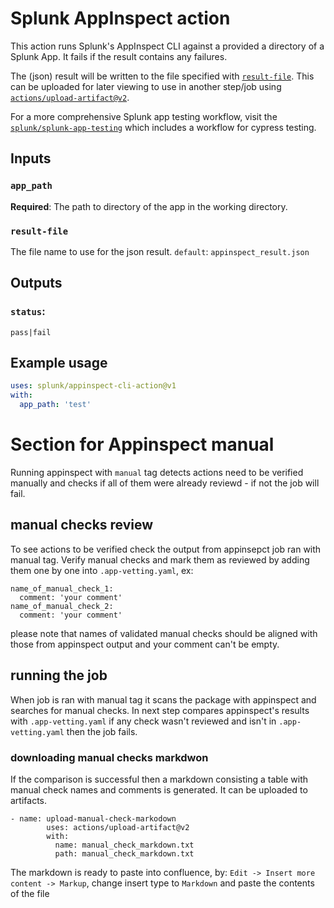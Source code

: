 # Splunk AppInspect action

This action runs Splunk's AppInspect CLI against a provided a directory of a Splunk App. 
It fails if the result contains any failures.

The (json) result will be written to the file specified with [`result-file`](#result-file).
This can be uploaded for later viewing to use in another step/job using [`actions/upload-artifact@v2`](https://github.com/marketplace/actions/upload-a-build-artifact).

For a more comprehensive Splunk app testing workflow, visit the [`splunk/splunk-app-testing`](https://github.com/splunk/splunk-app-testing) which includes a workflow for cypress testing.


## Inputs

### `app_path`

**Required**: The path to directory of the app in the working directory.

### `result-file`
The file name to use for the json result.
`default`: `appinspect_result.json`

## Outputs

### `status`:  

`pass|fail`

## Example usage

```yml
uses: splunk/appinspect-cli-action@v1
with:
  app_path: 'test'
```

# Section for Appinspect manual
Running appinspect with `manual` tag detects actions need to be verified manually and checks if all of them were already reviewd - if not the job will fail.
## manual checks review
To see actions to be verified check the output from appinsepct job ran with manual tag. Verify manual checks and mark them as reviewed by adding them one by one into `.app-vetting.yaml`, ex:
```
name_of_manual_check_1:
  comment: 'your comment'
name_of_manual_check_2:
  comment: 'your comment'
```
please note that names of validated manual checks should be aligned with those from appinspect output and your comment can't be empty.
## running the job
When job is ran with manual tag it scans the package with appinspect and searches for manual checks. In next step compares appinspect's results with `.app-vetting.yaml` if any check wasn't reviewed and isn't in `.app-vetting.yaml` then the job fails.
### downloading manual checks markdwon
If the comparison is successful then a markdown consisting a table with manual check names and comments is generated. It can be uploaded to artifacts.
```
- name: upload-manual-check-markodown
        uses: actions/upload-artifact@v2
        with:
          name: manual_check_markdown.txt
          path: manual_check_markdown.txt
```
The markdown is ready to paste into confluence, by:
`Edit -> Insert more content -> Markup`, change insert type to `Markdown` and paste the contents of the file